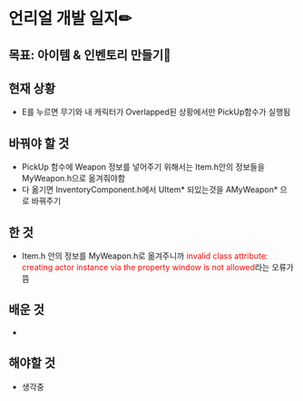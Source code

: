 # 언리얼 개발 일지✏



## 목표: 아이템 & 인벤토리 만들기🎁

## 현재 상황

* E를 누르면 무기와 내 캐릭터가 Overlapped된 상황에서만 PickUp함수가 실행됨


## 바꿔야 할 것

* PickUp 함수에 Weapon 정보를 넣어주기 위해서는 Item.h안의 정보들을 MyWeapon.h으로 옮겨줘야함
* 다 옮기면 InventoryComponent.h에서 UItem* 되있는것을 AMyWeapon* 으로 바꿔주기


## 한 것

* Item.h 안의 정보를 MyWeapon.h로 옮겨주니까 <span style="color:red">invalid class attribute: creating actor instance via the property window is not allowed</span>라는 오류가 뜸


## 배운 것

* 


## 해야할 것

* 생각중
